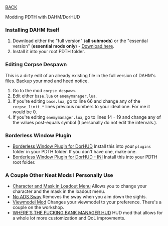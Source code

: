 
[BACK](..)

Modding PDTH with DAHM/DorHUD

### Installing DAHM Itself
1. Download either the "full version" (**all submods**) or the "essential version" (**essential mods only**) - [Download here](https://steamcommunity.com/groups/dahm4pd/discussions/3/3810655600549061009/).
2. Install it into your root PDTH folder.

### Editing Corpse Despawn
This is a dirty edit of an already existing file in the full version of DAHM's files. Backup your mod and heed notice.
1. Go to the mod `corpse_despawn`.
2. Edit either `base.lua` or `enemymanager.lua`.
3. If you're editing `base.lua`, go to line 66 and change any of the `corpse_limit_*` lines previous numbers to your ideal one. For me it would be 0.
4. If you're editing `enemymanager.lua`, go to lines 14 - 19 and change any of the values post-equals symbol (I personally do not edit the intervals.).

### Borderless Window Plugin
- [Borderless Window Plugin for DorHUD](https://steamcommunity.com/app/24240/discussions/0/3765606580163061345/#c3765607014586473776)
Install this into your `plugins` folder in your PDTH folder. If you don't have one, make one.
- [Borderless Window Plugin for DorHUD - INI](./dl/pdthhook.ini)
Install this into your PDTH root folder.

### A Couple Other Neat Mods I Personally Use
- [Character and Mask in Loadout Menu](https://modworkshop.net/mod/36360)
Allows you to change your character and the mask in the loadout menu.
- [No ADS Sway](https://modworkshop.net/mod/38786)
Removes the sway when you aim down the sights.
- [Viewmodel Mod](https://modworkshop.net/game/pdth/mods?query=viewmodel)
Changes your viewmodel to your preference. There's a couple on the workshop.
- [WHERE'S THE FUCKING BANK MANAGER HUD](https://modworkshop.net/mod/19303)
HUD mod that allows for a whole lot more customization and QoL improvments.